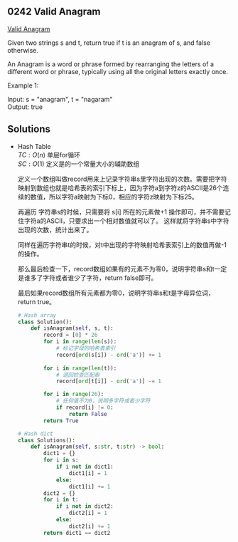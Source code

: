 ## 0242 Valid Anagram  
[Valid Anagram](https://leetcode.cn/problems/valid-anagram/)  

Given two strings s and t, return true if t is an anagram of s, and false otherwise.

An Anagram is a word or phrase formed by rearranging the letters of a different word or phrase, typically using all the original letters exactly once.

Example 1:

Input: s = "anagram", t = "nagaram"  
Output: true  

## Solutions  
- Hash Table  
$TC: O(n)$  单层for循环  
$SC: O(1)$  定义是的一个常量大小的辅助数组

    定义一个数组叫做record用来上记录字符串s里字符出现的次数。需要把字符映射到数组也就是哈希表的索引下标上，因为字符a到字符z的ASCII是26个连续的数值，所以字符a映射为下标0，相应的字符z映射为下标25。

    再遍历 字符串s的时候，只需要将 s[i] 所在的元素做+1 操作即可，并不需要记住字符a的ASCII，只要求出一个相对数值就可以了。 这样就将字符串s中字符出现的次数，统计出来了。

    同样在遍历字符串t的时候，对t中出现的字符映射哈希表索引上的数值再做-1的操作。

    那么最后检查一下，record数组如果有的元素不为零0，说明字符串s和t一定是谁多了字符或者谁少了字符，return false即可。

    最后如果record数组所有元素都为零0，说明字符串s和t是字母异位词，return true。

    ```python
    # Hash array
    class Solution():
        def isAnagram(self, s, t):
            record = [0] * 26
            for i in range(len(s)):
                # 标记字母的哈希表索引
                record[ord(s[i]) - ord('a')] += 1
            
            for i in range(len(t)):
                # 退回检查匹配串
                record[ord[t[i]] - ord('a')] -= 1

            for i in range(26):
                # 任何值不为0，说明多字符或者少字符
                if record[i] != 0:
                    return False
            return True

    ```

    ```python
    # Hash dict
    class Solutions():
        def isAnagram(self, s:str, t:str) -> bool:
            dict1 = {}
            for i in s:
                if i not in dict1:
                    dict1[i] = 1
                else:
                    dict1[i] += 1
            dict2 = {}
            for i in t:
                if i not in dict2:
                    dict2[i] = 1
                else:
                    dict2[i] += 1
            return dict1 == dict2
    ```

